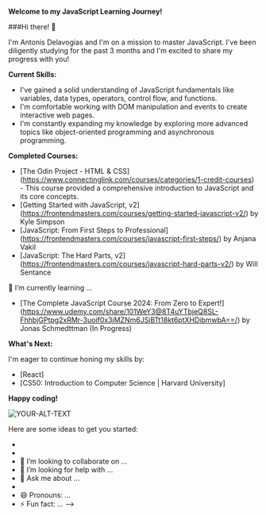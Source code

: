 
**Welcome to my JavaScript Learning Journey!**

###Hi there! 👋 

I'm Antonis Delavogias and I'm on a mission to master JavaScript. I've been diligently studying for the past 3 months and I'm excited to share my progress with you! 

**Current Skills:**

* I've gained a solid understanding of JavaScript fundamentals like variables, data types, operators, control flow, and functions. 
* I'm comfortable working with DOM manipulation and events to create interactive web pages. 
* I'm constantly expanding my knowledge by exploring more advanced topics like object-oriented programming and asynchronous programming.  

**Completed Courses:**

* [The Odin Project - HTML & CSS] (https://www.connectinglink.com/courses/categories/1-credit-courses) - This course provided a comprehensive introduction to JavaScript and its core concepts.
* [Getting Started with JavaScript, v2] (https://frontendmasters.com/courses/getting-started-javascript-v2/) by Kyle Simpson
* [JavaScript: From First Steps to Professional] (https://frontendmasters.com/courses/javascript-first-steps/) by Anjana Vakil
* [JavaScript: The Hard Parts, v2] (https://frontendmasters.com/courses/javascript-hard-parts-v2/) by Will Sentance

🌱 I’m currently learning ...
* [The Complete JavaScript Course 2024: From Zero to Expert!] (https://www.udemy.com/share/101WeY3@8T4uYTbjeQ8SL-FhhbjGPtpg2xRMr-3uoif0x3jMZNm6JSiBTt18kt6ptXHDibmwbA==/) by Jonas Schmedttman (In Progress)


**What's Next:**

I'm eager to continue honing my skills by:

* [React]
* [CS50: Introduction to Computer Science | Harvard University]

**Happy coding!**

<picture>
 <source media="(prefers-color-scheme: dark)" srcset="YOUR-DARKMODE-IMAGE">
 <source media="(prefers-color-scheme: light)" srcset="YOUR-LIGHTMODE-IMAGE">
 <img alt="YOUR-ALT-TEXT" src="YOUR-DEFAULT-IMAGE">
</picture>



Here are some ideas to get you started:

- 
- 
- 👯 I’m looking to collaborate on ...
- 🤔 I’m looking for help with ...
- 💬 Ask me about ...
- 
- 😄 Pronouns: ...
- ⚡ Fun fact: ...
-->

